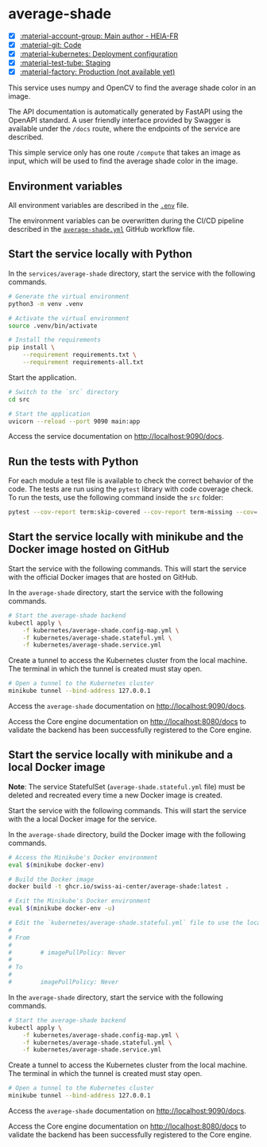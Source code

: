 # average-shade

- [x] [:material-account-group: Main author - HEIA-FR](https://www.hes-so.ch/swiss-ai-center/equipe)
- [x] [:material-git: Code](https://github.com/swiss-ai-center/average-shade-service)
- [x] [:material-kubernetes: Deployment configuration](https://github.com/swiss-ai-center/average-shade-service/tree/main/kubernetes)
- [x] [:material-test-tube: Staging](https://average-shade-swiss-ai-center.kube.isc.heia-fr.ch)
- [x] [:material-factory: Production (not available yet)](https://average-shade.swiss-ai-center.ch)

This service uses numpy and OpenCV to find the average shade color in an image.

The API documentation is automatically generated by FastAPI using the OpenAPI
standard. A user friendly interface provided by Swagger is available under the
`/docs` route, where the endpoints of the service are described.

This simple service only has one route `/compute` that takes an image as input,
which will be used to find the average shade color in the image.

## Environment variables

All environment variables are described in the
[`.env`](https://github.com/swiss-ai-center/core-engine/blob/main/services/average-shade/.env)
file.

The environment variables can be overwritten during the CI/CD pipeline described
in the
[`average-shade.yml`](https://github.com/swiss-ai-center/core-engine/blob/main/.github/workflows/average-shade.yml)
GitHub workflow file.

## Start the service locally with Python

In the `services/average-shade` directory, start the service with the following
commands.

```sh
# Generate the virtual environment
python3 -m venv .venv

# Activate the virtual environment
source .venv/bin/activate

# Install the requirements
pip install \
    --requirement requirements.txt \
    --requirement requirements-all.txt
```

Start the application.

```sh
# Switch to the `src` directory
cd src

# Start the application
uvicorn --reload --port 9090 main:app
```

Access the service documentation on <http://localhost:9090/docs>.

## Run the tests with Python

For each module a test file is available to check the correct behavior of the
code. The tests are run using the `pytest` library with code coverage check. To
run the tests, use the following command inside the `src` folder:

```sh
pytest --cov-report term:skip-covered --cov-report term-missing --cov=. -s --cov-config=.coveragerc
```

## Start the service locally with minikube and the Docker image hosted on GitHub

Start the service with the following commands. This will start the service with
the official Docker images that are hosted on GitHub.

In the `average-shade` directory, start the service with the following commands.

```sh
# Start the average-shade backend
kubectl apply \
    -f kubernetes/average-shade.config-map.yml \
    -f kubernetes/average-shade.stateful.yml \
    -f kubernetes/average-shade.service.yml
```

Create a tunnel to access the Kubernetes cluster from the local machine. The
terminal in which the tunnel is created must stay open.

```sh
# Open a tunnel to the Kubernetes cluster
minikube tunnel --bind-address 127.0.0.1
```

Access the `average-shade` documentation on <http://localhost:9090/docs>.

Access the Core engine documentation on <http://localhost:8080/docs> to validate
the backend has been successfully registered to the Core engine.

## Start the service locally with minikube and a local Docker image

**Note**: The service StatefulSet (`average-shade.stateful.yml` file) must be
deleted and recreated every time a new Docker image is created.

Start the service with the following commands. This will start the service with
the a local Docker image for the service.

In the `average-shade` directory, build the Docker image with the following
commands.

```sh
# Access the Minikube's Docker environment
eval $(minikube docker-env)

# Build the Docker image
docker build -t ghcr.io/swiss-ai-center/average-shade:latest .

# Exit the Minikube's Docker environment
eval $(minikube docker-env -u)

# Edit the `kubernetes/average-shade.stateful.yml` file to use the local image by uncommented the line `imagePullPolicy`
#
# From
#
#        # imagePullPolicy: Never
#
# To
#
#        imagePullPolicy: Never
```

In the `average-shade` directory, start the service with the following commands.

```sh
# Start the average-shade backend
kubectl apply \
    -f kubernetes/average-shade.config-map.yml \
    -f kubernetes/average-shade.stateful.yml \
    -f kubernetes/average-shade.service.yml
```

Create a tunnel to access the Kubernetes cluster from the local machine. The
terminal in which the tunnel is created must stay open.

```sh
# Open a tunnel to the Kubernetes cluster
minikube tunnel --bind-address 127.0.0.1
```

Access the `average-shade` documentation on <http://localhost:9090/docs>.

Access the Core engine documentation on <http://localhost:8080/docs> to validate
the backend has been successfully registered to the Core engine.
